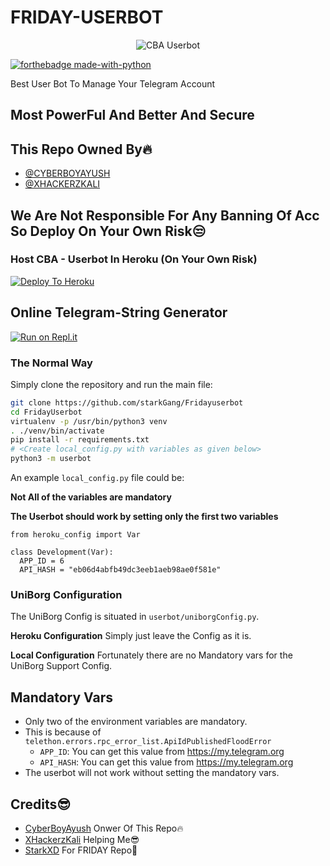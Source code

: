 # FRIDAY-USERBOT

<p align="center">
<img src="https://telegra.ph/file/fc3aef09eb9b82d244f97.jpg" alt="CBA Userbot">


[![forthebadge made-with-python](http://ForTheBadge.com/images/badges/made-with-python.svg)](https://www.python.org/)



Best User Bot To Manage Your Telegram Account 
## Most PowerFul And Better And Secure

## This Repo Owned By🔥
* [@CYBERBOYAYUSH](https://telegram.dog/CyberBoyAyush)
* [@XHACKERZKALI](https://telegram.dog/XHACKERZKALI)

## We Are Not Responsible For Any Banning Of Acc So Deploy On Your Own Risk😒

### Host CBA - Userbot In Heroku (On Your Own Risk)

[![Deploy To Heroku](https://www.herokucdn.com/deploy/button.svg)](https://heroku.com/deploy?template=https://github.com/CyberBoyAyush/CBA-Userbot)

## Online Telegram-String Generator

[![Run on Repl.it](https://repl.it/badge/github/STARKGANG/friday)](https://cba-userbot.cyberboyayush.repl.run)


### The Normal Way

Simply clone the repository and run the main file:
```sh
git clone https://github.com/starkGang/Fridayuserbot
cd FridayUserbot
virtualenv -p /usr/bin/python3 venv
. ./venv/bin/activate
pip install -r requirements.txt
# <Create local_config.py with variables as given below>
python3 -m userbot
```

An example `local_config.py` file could be:

**Not All of the variables are mandatory**

__The Userbot should work by setting only the first two variables__

```python3
from heroku_config import Var

class Development(Var):
  APP_ID = 6
  API_HASH = "eb06d4abfb49dc3eeb1aeb98ae0f581e"
```


### UniBorg Configuration


The UniBorg Config is situated in `userbot/uniborgConfig.py`.

**Heroku Configuration**
Simply just leave the Config as it is.

**Local Configuration**
Fortunately there are no Mandatory vars for the UniBorg Support Config.

## Mandatory Vars

- Only two of the environment variables are mandatory.
- This is because of `telethon.errors.rpc_error_list.ApiIdPublishedFloodError`
    - `APP_ID`:   You can get this value from https://my.telegram.org
    - `API_HASH`:   You can get this value from https://my.telegram.org
- The userbot will not work without setting the mandatory vars.

## Credits😎
* [CyberBoyAyush](https://Telegram.dog/CyberBoyAyush) Onwer Of This Repo🔥
* [XHackerzKali](https://telegram.dog/Xhackerzkali) Helping Me😎
* [StarkXD](https://telegram.dog/StarkXD) For FRIDAY Repo🙏
